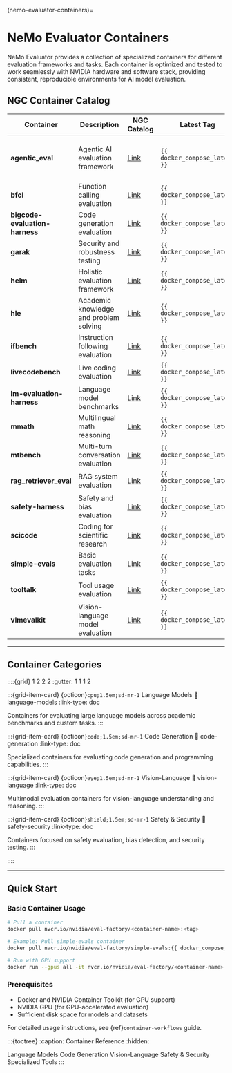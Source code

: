 (nemo-evaluator-containers)=

# NeMo Evaluator Containers

NeMo Evaluator provides a collection of specialized containers for different evaluation frameworks and tasks. Each container is optimized and tested to work seamlessly with NVIDIA hardware and software stack, providing consistent, reproducible environments for AI model evaluation.

## NGC Container Catalog

| Container | Description | NGC Catalog | Latest Tag | Key Benchmarks |
|-----------|-------------|-------------|------------|----------------|
| **agentic_eval** | Agentic AI evaluation framework | [Link](https://catalog.ngc.nvidia.com/orgs/nvidia/teams/eval-factory/containers/agentic_eval) | `{{ docker_compose_latest }}` | agentic_eval_answer_accuracy, agentic_eval_goal_accuracy_with_reference, agentic_eval_goal_accuracy_without_reference, agentic_eval_topic_adherence, agentic_eval_tool_call_accuracy |
| **bfcl** | Function calling evaluation | [Link](https://catalog.ngc.nvidia.com/orgs/nvidia/teams/eval-factory/containers/bfcl) | `{{ docker_compose_latest }}` | bfclv2, bfclv2_ast, bfclv2_ast_prompting, bfclv3, bfclv3_ast, bfclv3_ast_prompting |
| **bigcode-evaluation-harness** | Code generation evaluation | [Link](https://catalog.ngc.nvidia.com/orgs/nvidia/teams/eval-factory/containers/bigcode-evaluation-harness) | `{{ docker_compose_latest }}` | humaneval, humanevalplus, mbpp, mbppplus |
| **garak** | Security and robustness testing | [Link](https://catalog.ngc.nvidia.com/orgs/nvidia/teams/eval-factory/containers/garak) | `{{ docker_compose_latest }}` | garak |
| **helm** | Holistic evaluation framework | [Link](https://catalog.ngc.nvidia.com/orgs/nvidia/teams/eval-factory/containers/helm) | `{{ docker_compose_latest }}` | aci_bench, ehr_sql, head_qa, med_dialog_healthcaremagic |
| **hle** | Academic knowledge and problem solving | [Link](https://catalog.ngc.nvidia.com/orgs/nvidia/teams/eval-factory/containers/hle) | `{{ docker_compose_latest }}` | hle |
| **ifbench** | Instruction following evaluation | [Link](https://catalog.ngc.nvidia.com/orgs/nvidia/teams/eval-factory/containers/ifbench) | `{{ docker_compose_latest }}` | ifbench |
| **livecodebench** | Live coding evaluation | [Link](https://catalog.ngc.nvidia.com/orgs/nvidia/teams/eval-factory/containers/livecodebench) | `{{ docker_compose_latest }}` | livecodebench_0724_0125, livecodebench_0824_0225 |
| **lm-evaluation-harness** | Language model benchmarks | [Link](https://catalog.ngc.nvidia.com/orgs/nvidia/teams/eval-factory/containers/lm-evaluation-harness) | `{{ docker_compose_latest }}` | mmlu, gsm8k, hellaswag, arc_challenge, truthfulqa |
| **mmath** | Multilingual math reasoning | [Link](https://catalog.ngc.nvidia.com/orgs/nvidia/teams/eval-factory/containers/mmath) | `{{ docker_compose_latest }}` | mmath_ar, mmath_en, mmath_es, mmath_fr, mmath_zh |
| **mtbench** | Multi-turn conversation evaluation | [Link](https://catalog.ngc.nvidia.com/orgs/nvidia/teams/eval-factory/containers/mtbench) | `{{ docker_compose_latest }}` | mtbench, mtbench-cor1 |
| **rag_retriever_eval** | RAG system evaluation | [Link](https://catalog.ngc.nvidia.com/orgs/nvidia/teams/eval-factory/containers/rag_retriever_eval) | `{{ docker_compose_latest }}` | RAG, Retriever |
| **safety-harness** | Safety and bias evaluation | [Link](https://catalog.ngc.nvidia.com/orgs/nvidia/teams/eval-factory/containers/safety-harness) | `{{ docker_compose_latest }}` | aegis_v2 |
| **scicode** | Coding for scientific research | [Link](https://catalog.ngc.nvidia.com/orgs/nvidia/teams/eval-factory/containers/scicode) | `{{ docker_compose_latest }}` | scicode, scicode_background |
| **simple-evals** | Basic evaluation tasks | [Link](https://catalog.ngc.nvidia.com/orgs/nvidia/teams/eval-factory/containers/simple-evals) | `{{ docker_compose_latest }}` | mmlu, mmlu_pro, gpqa_diamond, humaneval, math_test_500 |
| **tooltalk** | Tool usage evaluation | [Link](https://catalog.ngc.nvidia.com/orgs/nvidia/teams/eval-factory/containers/tooltalk) | `{{ docker_compose_latest }}` | tooltalk |
| **vlmevalkit** | Vision-language model evaluation | [Link](https://catalog.ngc.nvidia.com/orgs/nvidia/teams/eval-factory/containers/vlmevalkit) | `{{ docker_compose_latest }}` | ai2d_judge, chartqa, ocrbench, slidevqa |

---

## Container Categories

::::{grid} 1 2 2 2
:gutter: 1 1 1 2

:::{grid-item-card} {octicon}`cpu;1.5em;sd-mr-1` Language Models
:link: language-models
:link-type: doc

Containers for evaluating large language models across academic benchmarks and custom tasks.
:::

:::{grid-item-card} {octicon}`code;1.5em;sd-mr-1` Code Generation
:link: code-generation
:link-type: doc

Specialized containers for evaluating code generation and programming capabilities.
:::

:::{grid-item-card} {octicon}`eye;1.5em;sd-mr-1` Vision-Language
:link: vision-language
:link-type: doc

Multimodal evaluation containers for vision-language understanding and reasoning.
:::

:::{grid-item-card} {octicon}`shield;1.5em;sd-mr-1` Safety & Security
:link: safety-security
:link-type: doc

Containers focused on safety evaluation, bias detection, and security testing.
:::

::::

---

## Quick Start

### Basic Container Usage

```bash
# Pull a container
docker pull nvcr.io/nvidia/eval-factory/<container-name>:<tag>

# Example: Pull simple-evals container
docker pull nvcr.io/nvidia/eval-factory/simple-evals:{{ docker_compose_latest }}

# Run with GPU support
docker run --gpus all -it nvcr.io/nvidia/eval-factory/<container-name>:<tag>
```

### Prerequisites

- Docker and NVIDIA Container Toolkit (for GPU support)
- NVIDIA GPU (for GPU-accelerated evaluation)
- Sufficient disk space for models and datasets

For detailed usage instructions, see {ref}`container-workflows` guide.

:::{toctree}
:caption: Container Reference
:hidden:

Language Models <language-models>
Code Generation <code-generation>
Vision-Language <vision-language>
Safety & Security <safety-security>
Specialized Tools <specialized-tools>
:::
